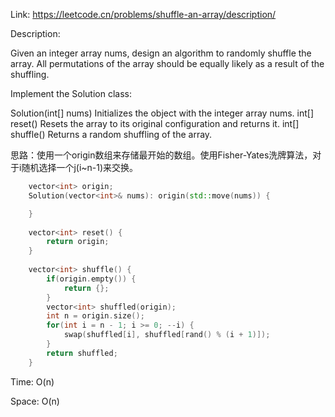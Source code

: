 Link: https://leetcode.cn/problems/shuffle-an-array/description/

Description:

Given an integer array nums, design an algorithm to randomly shuffle the array. All permutations of the array should be equally likely as a result of the shuffling.

Implement the Solution class:

Solution(int[] nums) Initializes the object with the integer array nums.
int[] reset() Resets the array to its original configuration and returns it.
int[] shuffle() Returns a random shuffling of the array.

思路：使用一个origin数组来存储最开始的数组。使用Fisher-Yates洗牌算法，对于i随机选择一个j(i~n-1)来交换。

```c++
    vector<int> origin;
    Solution(vector<int>& nums): origin(std::move(nums)) {

    }
    
    vector<int> reset() {
        return origin;
    }
    
    vector<int> shuffle() {
        if(origin.empty()) {
            return {};
        }
        vector<int> shuffled(origin);
        int n = origin.size();
        for(int i = n - 1; i >= 0; --i) {
            swap(shuffled[i], shuffled[rand() % (i + 1)]);
        }
        return shuffled;
    }
```

Time: O(n)

Space: O(n)
